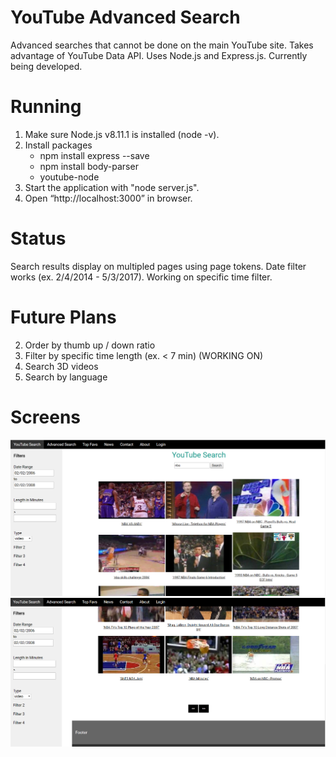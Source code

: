 # YouTube Advanced Search
Advanced searches that cannot be done on the main YouTube site. Takes advantage of YouTube Data API. Uses Node.js and Express.js. Currently being developed.

# Running
1. Make sure Node.js v8.11.1 is installed (node -v).
2. Install packages
    - npm install express --save
    - npm install body-parser
    - youtube-node
3. Start the application with "node server.js".
4. Open “http://localhost:3000” in browser.

# Status
Search results display on multipled pages using page tokens. Date filter works (ex. 2/4/2014 - 5/3/2017). Working on specific time filter.

# Future Plans
2. Order by thumb up / down ratio
3. Filter by specific time length (ex. < 7 min)   (WORKING ON)
4. Search 3D videos
5. Search by language

# Screens
![alt text](screen2.png "Website view top")
![alt text](screen3.png "Website view bottom")
